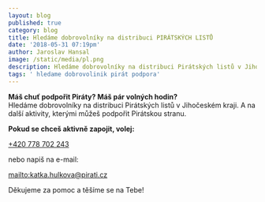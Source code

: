 ```yaml
---
layout: blog
published: true
category: blog
title: Hledáme dobrovolníky na distribuci PIRÁTSKÝCH LISTŮ
date: '2018-05-31 07:19pm'
author: Jaroslav Hansal
image: /static/media/pl.png
description: Hledáme dobrovolníky na distribuci Pirátských listů v Jihočeském kraji.
tags: ' hledame dobrovolinik pirát podpora'
---
```

**Máš chuť podpořit Piráty? Máš pár volných hodin?**\
Hledáme dobrovolníky na distribuci Pirátských listů v Jihočeském kraji. A na další aktivity, kterými můžeš podpořit Pirátskou stranu.

**Pokud se chceš aktivně zapojit, volej:**

[+420 778 702 243](tel:+420778702243)

nebo napiš na e-mail: 

<mailto:katka.hulkova@pirati.cz>

Děkujeme za pomoc a těšíme se na Tebe!
